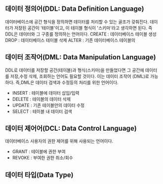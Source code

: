  ## 데이터 정의어(DDL: Data Definition Language)
 데이터베이스에 공간 형식을 정의하면 데이터를 처리할 수 있는 골조가 갖춰진다.
 데이터가 저장된 공간이 '테이블'이고, 이 테이블 형식이 '스키마'라고 생각하면
 된다. 즉 DDL은 데이터와 그 구종를 정의하는 언어이다.
 CREATE : 데이터베이스 테이블 생성
 DROP : 데이터베이스 테이블 삭제
 ALTER : 기존 데이터베이스 테이블의 
 
 ## 데이터 조작어(DML: Data Manipulation Language)
 DDL로 데이터를 저장할 공간(테이블)과 형식(스키마)을 만들었다면 그 공간에
 데이터를 저장,수정 삭제, 조회하는 언어도 필요할 것이다. 이는 데이터 조작어
 (DML)로 가능하다. 즉,DML은 데이터 검색과 수정등의 처리를 위한 언어이다.
 
 - INSERT : 테이블에 데이터 삽입/입력
 - DELETE : 테이블의 데이터 삭제
 - UPDATE : 기존 테이블안의 데이터 수정
 - SELECT : 테이블 내 데이터 검색
 
 ## 데이터 제어어(DCL: Data Control Language)
 데이터베이스 사용자의 권한 제어를 위해 사용되는 언어이다.
 
 - GRANT : 테이블에 권한 부여
 - REVOKE : 부여한 권한 취소/회수
 
 ## 데이터 타입(Data Type)
